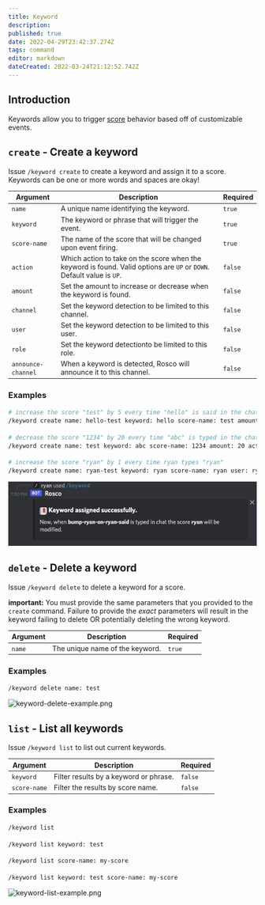 ```yaml
---
title: Keyword
description: 
published: true
date: 2022-04-29T23:42:37.274Z
tags: command
editor: markdown
dateCreated: 2022-03-24T21:12:52.742Z
---
```


## Introduction

Keywords allow you to trigger [score](/commands/scores) behavior based off of customizable events.

## `create` - Create a keyword

Issue `/keyword create` to create a keyword and assign it to a score. Keywords can be one or more words and spaces are okay!

| Argument | Description | Required |
|----------|-------------|----------|
| `name` | A unique name identifying the keyword. | `true` |
| `keyword` | The keyword or phrase that will trigger the event. | `true` |
| `score-name` | The name of the score that will be changed upon event firing. | `true` |
| `action` | Which action to take on the score when the keyword is found. Valid options are `UP` or `DOWN`. Default value is `UP`. | `false` |
| `amount` | Set the amount to increase or decrease when the keyword is found. | `false` |
| `channel` | Set the keyword detection to be limited to this channel. | `false` |
| `user` | Set the keyword detection to be limited to this user. | `false` |
| `role` | Set the keyword detectionto be limited to this role. | `false` |
| `announce-channel` | When a keyword is detected, Rosco will announce it to this channel. | `false` |

### Examples

``` bash
# increase the score "test" by 5 every time "hello" is said in the chat
/keyword create name: hello-test keyword: hello score-name: test amount: 5

# decrease the score "1234" by 20 every time "abc" is typed in the chat
/keyword create name: test keyword: abc score-name: 1234 amount: 20 action: DOWN

# increase the score "ryan" by 1 every time ryan types "ryan"
/keyword create name: ryan-test keyword: ryan score-name: ryan user: ryan
```

![keyword-create-example.png](/keyword-create-example.png)

## `delete` - Delete a keyword

Issue `/keyword delete` to delete a keyword for a score.

**important:** You must provide the same parameters that you provided to the `create` command. Failure to provide the *exact* parameters will result in the keyword failing to delete OR potentially deleting the wrong keyword.

| Argument | Description | Required |
|----------|-------------|----------|
| `name` | The unique name of the keyword. | `true` |

### Examples

``` bash
/keyword delete name: test
```

![keyword-delete-example.png](/keyword-delete-example.png)

## `list` - List all keywords

Issue `/keyword list` to list out current keywords.

| Argument | Description | Required |
|----------|-------------|----------|
| `keyword` | Filter results by a keyword or phrase. | `false` |
| `score-name` | Filter the results by score name. | `false` |

### Examples

``` bash
/keyword list

/keyword list keyword: test

/keyword list score-name: my-score

/keyword list keyword: test score-name: my-score
```

![keyword-list-example.png](/keyword-list-example.png)































